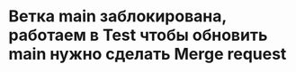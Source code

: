 <h1 Общие правила h1>

Ветка main заблокирована, работаем в Test
чтобы обновить main нужно сделать Merge request
